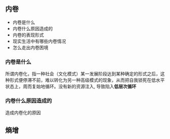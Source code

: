 ## 内卷
- 内卷是什么
- 内卷什么原因造成的
- 内卷的表现形式
- 现实生活中有哪些内卷情况
- 怎么走出内卷困境

### 内卷是什么
所谓内卷化，指一种社会（文化模式）某一发展阶段达到某种确定的形式之后，这种形式便停滞不前，难以转化为另一种高级模式的现象，从而把自我锁死在低水平状态上，周而复始地循环。没有新的资源注入, 导致陷入**低层次循环**
### 内卷什么原因造成的
造成内卷化的原因

## 熵增